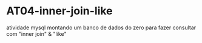# AT04-inner-join-like
atividade mysql montando um banco de dados do zero para fazer consultar com "inner join" &amp; "like"
